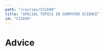 ```yaml
---
path: "/courses/CS1699"
title: "SPECIAL TOPICS IN COMPUTER SCIENCE"
id: "CS1699"
---
```


# Advice

